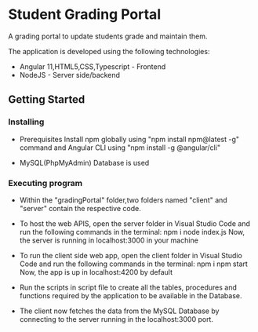 # Student Grading Portal

A grading portal to update students grade and maintain them. 

The application is developed using the following technologies:
* Angular 11,HTML5,CSS,Typescript - Frontend
* NodeJS - Server side/backend

## Getting Started

### Installing

* Prerequisites
Install npm globally using "npm install npm@latest -g" command and Angular CLI using "npm install -g @angular/cli"

* MySQL(PhpMyAdmin) Database is used

### Executing program


* Within the "gradingPortal" folder,two folders named "client" and "server" contain the respective code.

* To host the web APIS, open the server folder in Visual Studio Code and run the following commands in the terminal:
	npm i
	node index.js
Now, the server is running in localhost:3000 in your machine

* To run the client side web app, open the client folder in Visual Studio Code and run the following commands in the terminal:
	npm i
	npm start
Now, the app is up in localhost:4200 by default

* Run the scripts in script file to create all the tables, procedures and functions required by the application to be available in the Database.

* The client now fetches the data from the MySQL Database by connecting to the server running in the localhost:3000 port.

